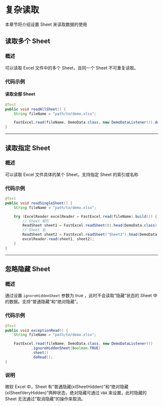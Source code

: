 # 复杂读取
本章节将介绍设置 Sheet 来读取数据的使用

## 读取多个 Sheet

### 概述
可以读取 Excel 文件中的多个 Sheet，且同一个 Sheet 不可重复读取。

### 代码示例

#### 读取全部 Sheet
```java
@Test
public void readAllSheet() {
    String fileName = "path/to/demo.xlsx";

    FastExcel.read(fileName, DemoData.class, new DemoDataListener()).doReadAll();
}
```

---

## 读取指定 Sheet

### 概述
可以读取 Excel 文件具体的某个 Sheet，支持指定 Sheet 的索引或名称

### 代码示例

```java
@Test
public void readSingleSheet() {
    String fileName = "path/to/demo.xlsx";

    try (ExcelReader excelReader = FastExcel.read(fileName).build()) {
        // Sheet 索引
        ReadSheet sheet1 = FastExcel.readSheet(0).head(DemoData.class).registerReadListener(new DemoDataListener()).build();
        // Sheet 名
        ReadSheet sheet2 = FastExcel.readSheet("Sheet2").head(DemoData.class).registerReadListener(new DemoDataListener()).build();
        excelReader.read(sheet1, sheet2);
    }
}
```

---

## 忽略隐藏 Sheet

### 概述
通过设置 `ignoreHiddenSheet` 参数为 true ，此时不会读取“隐藏”状态的 Sheet 中的数据。支持“普通隐藏”和“绝对隐藏”。

### 代码示例
```java
@Test
public void exceptionRead() {
    String fileName = "path/to/demo.xlsx";

    FastExcel.read(fileName, DemoData.class, new DemoDataListener())
            .ignoreHiddenSheet(Boolean.TRUE)
            .sheet()
            .doRead();
}
```

### 说明
微软 Excel 中，Sheet 有“普通隐藏(xlSheetHidden)”和“绝对隐藏(xlSheetVeryHidden)”两种状态，绝对隐藏可通过 `VBA` 来设置，此时隐藏的 Sheet 无法通过“取消隐藏”的操作来取消。
